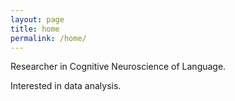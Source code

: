 ```yaml
---
layout: page
title: home
permalink: /home/
---
```


Researcher in Cognitive Neuroscience of Language.


Interested in data analysis.
